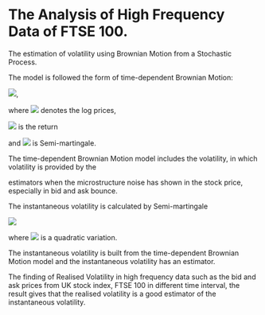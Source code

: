 # The Analysis of High Frequency Data of FTSE 100.

The estimation of volatility using Brownian Motion from a Stochastic Process.

The model is followed the form of time-dependent Brownian Motion: 

<img src="https://render.githubusercontent.com/render/math?math=$dP_{t} = \mu_{t}dt %2B \sigma_{t}dB_{t}$">,

where <img src="https://render.githubusercontent.com/render/math?math=$P_{t}$"> denotes the log prices,

<img src="https://render.githubusercontent.com/render/math?math=$dP_{t}$"> is the return 

and <img src="https://render.githubusercontent.com/render/math?math=$\sigma_{t}$"> is Semi-martingale.


The time-dependent Brownian Motion model includes the volatility, in which volatility is provided by the

estimators when the microstructure noise has shown in the stock price, especially in bid and ask bounce.


The instantaneous volatility is calculated by Semi-martingale 

<img src="https://render.githubusercontent.com/render/math?math=$\sigma^{(p=2)}_{t}$">

where <img src="https://render.githubusercontent.com/render/math?math=$p=2$"> is a quadratic variation.


The instantaneous volatility is built from the time-dependent Brownian Motion model and the instantaneous
volatility has an estimator. 

The finding of Realised Volatility in high frequency data such as the bid and ask
prices from UK stock index, FTSE 100 in different time interval, the result gives that the realised volatility
is a good estimator of the instantaneous volatility.

